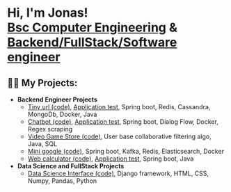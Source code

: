 <h1>Hi, I'm Jonas! <br/><a href="https://www.linkedin.com/in/jonas-zerbib-/">Bsc Computer Engineering</a> & <a href="https://github.com/JonasZerbib">Backend/FullStack/Software engineer </a>

<h2>👨‍💻 My Projects:</h2>

- <b>Backend Engineer Projects</b>
  - [Tiny url (code)](https://github.com/JonasZerbib/tiny-url), [Application test](https://jz-tinyurl.herokuapp.com/swagger-ui.html), Spring boot, Redis, Cassandra, MongoDb, Docker, Java
  - [Chatbot (code)](https://github.com/JonasZerbib/chatbot), [Application test](https://console.dialogflow.com/api-client/demo/embedded/4373de5f-5dff-46d0-af25-6bfabee4c4c7), Spring boot, Dialog Flow, Docker, Regex scraping
  - [Video Game Store (code)](https://github.com/JonasZerbib/VideoGameStore), User base collaborative filtering algo, Java, SQL
  - [Mini google (code)](https://github.com/handson-academy/jonas-searchengine), Spring boot, Kafka, Redis, Elasticsearch, Docker
  - [Web calculator (code)](https://github.com/JonasZerbib/web-calculator), [Application test](https://jzexpression.herokuapp.com/swagger-ui.html#), Spring boot, Java
- <b>Data Science and FullStack Projects</b>
  - [Data Science Interface (code)](https://github.com/JonasZerbib/ProjectLab), Django framework, HTML, CSS, Numpy, Pandas, Python
